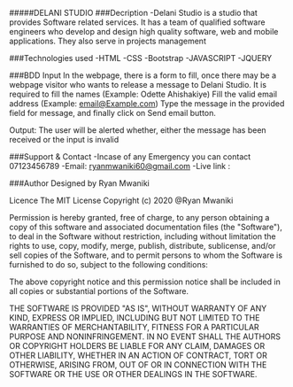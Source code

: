 #####DELANI STUDIO ###Decription -Delani Studio is a studio that provides Software related services. It has a team of qualified software engineers who develop and design high quality software, web and mobile applications. They also serve in projects management

###Technologies used -HTML -CSS -Bootstrap -JAVASCRIPT -JQUERY

###BDD Input In the webpage, there is a form to fill, once there may be a webpage visitor who wants to release a message to Delani Studio. It is required to fill the names (Example: Odette Ahishakiye) Fill the valid email address (Example: email@Example.com) Type the message in the provided field for message, and finally click on Send email button.

Output: The user will be alerted whether, either the message has been received or the input is invalid

###Support & Contact -Incase of any Emergency you can contact 07123456789 -Email: ryanmwaniki60@gmail.com -Live link : 

###Author Designed by Ryan Mwaniki

Licence
The MIT License Copyright (c) 2020 @Ryan Mwaniki

Permission is hereby granted, free of charge, to any person obtaining a copy of this software and associated documentation files (the "Software"), to deal in the Software without restriction, including without limitation the rights to use, copy, modify, merge, publish, distribute, sublicense, and/or sell copies of the Software, and to permit persons to whom the Software is furnished to do so, subject to the following conditions:

The above copyright notice and this permission notice shall be included in all copies or substantial portions of the Software.

THE SOFTWARE IS PROVIDED "AS IS", WITHOUT WARRANTY OF ANY KIND, EXPRESS OR IMPLIED, INCLUDING BUT NOT LIMITED TO THE WARRANTIES OF MERCHANTABILITY, FITNESS FOR A PARTICULAR PURPOSE AND NONINFRINGEMENT. IN NO EVENT SHALL THE AUTHORS OR COPYRIGHT HOLDERS BE LIABLE FOR ANY CLAIM, DAMAGES OR OTHER LIABILITY, WHETHER IN AN ACTION OF CONTRACT, TORT OR OTHERWISE, ARISING FROM, OUT OF OR IN CONNECTION WITH THE SOFTWARE OR THE USE OR OTHER DEALINGS IN THE SOFTWARE.